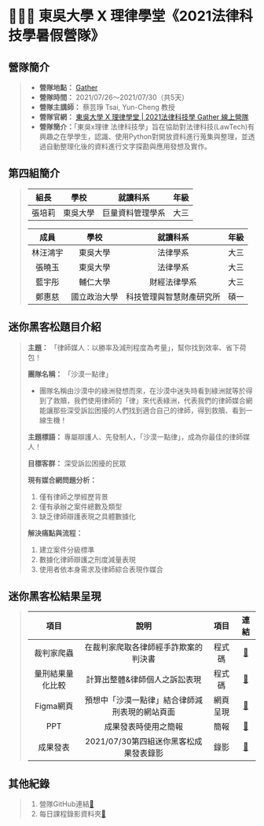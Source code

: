 # 👨🏻‍⚖️ 東吳大學 X 理律學堂《2021法律科技學暑假營隊》
## 營隊簡介
> * **營隊地點：** [Gather](https://reurl.cc/dGOAnD)
> * **營隊時間：** 2021/07/26～2021/07/30（共5天） 
> * **營隊主講師：** 蔡芸琤 Tsai, Yun-Cheng 教授
> * **營隊官網：** [東吳大學 X 理律學堂 | 2021法律科技學 Gather 線上營隊](https://sites.google.com/view/lawtechscu)  
> * **營隊簡介：**「東吳x理律 法律科技學」旨在協助對法律科技(LawTech)有興趣之在學學生，認識、使用Python對開放資料進行蒐集與整理，並透過自動整理化後的資料進行文字探勘與應用發想及實作。

## 第四組簡介
> |   組長   |     學校    |       就讀科系        |   年級  |
> | :------: | :--------: |   :-------------:   | :-----: |
> |  張培莉 |    東吳大學  |     巨量資料管理學系    | 大三 |
> 
> |   成員   |     學校    |       就讀科系        |   年級  |
> | :------: | :--------: |   :-------------:   | :-----: |
> | 林汪鴻宇 |    東吳大學  |       法律學系        | 大三 |
> |  張曉玉  |    東吳大學  |       法律學系        | 大三 |
> |  藍宇彤  |    輔仁大學  |      財經法律學系      | 大三 |
> |  鄭惠慈  |  國立政治大學 | 科技管理與智慧財產研究所 | 碩一 |

## 迷你黑客松題目介紹
>  **主題：** 「律師媒人：以勝率及減刑程度為考量」，幫你找到效率、省下荷包！
>  
>  **團隊名稱：** 「沙漠一點律」
> - 團隊名稱由沙漠中的綠洲發想而來，在沙漠中迷失時看到綠洲就等於得到了救贖，我們使用律師的「律」來代表綠洲，代表我們的律師媒合網能讓那些深受訴訟困擾的人們找到適合自己的律師，得到救贖、看到一線生機！
> 
> **主題標語：** 專屬辯護人、先發制人，「沙漠一點律」，成為你最佳的律師媒人！
> 
> **目標客群：** 深受訴訟困擾的民眾
> 
> **現有媒合網問題分析：**
> 1. 僅有律師之學經歷背景
> 2. 僅有承辦之案件總數及類型
> 3. 缺乏律師辯護表現之具體數據化
> 
> **解決痛點與流程：**
> 1. 建立案件分級標準
> 2. 數據化律師辯護之刑度減量表現
> 3. 使用者依本身需求及律師綜合表現作媒合

## 迷你黑客松結果呈現
> |   項目   |     說明    |   項目   |       連結        | 
> | :------: | :--------: | :--------: |   :---------:   |
> |   裁判家爬蟲    |  在裁判家爬取各律師經手詐欺案的判決書   |   程式碼   |   [🔗](https://github.com/peilichang/LawTech/blob/main/沙漠一點律%20-%20程式碼整理/沙漠一點律%20-%20裁判家爬蟲.ipynb)    |
> |   量刑結果量化比較    |   計算出整體&律師個人之訴訟表現    |   程式碼   |  [🔗](https://github.com/peilichang/LawTech/blob/main/沙漠一點律%20-%20程式碼整理/沙漠一點律%20-%20各律師減刑表現計算.ipynb)     |
> |   Figma網頁    |   預想中「沙漠一點律」結合律師減刑表現的網站頁面    |   網頁呈現   |  [🔗](https://www.figma.com/file/6dwmHjK8BikO7hAwNu6hHV/%E5%BE%8B%E5%B8%AB%E7%B6%B2%E9%A0%81?node-id=0%3A1)     |
> |   PPT    |   成果發表時使用之簡報    |   簡報   |  [🔗](https://github.com/peilichang/LawTech/blob/main/律師媒人：%20以勝率及減刑程度為考量.pdf)    |
> |   成果發表   |   2021/07/30第四組迷你黑客松成果發表錄影    |   錄影   |  [🔗](https://drive.google.com/file/d/1DeMZQftYutPvFSjMyZOH9MbgzSnpcqYp/view?usp=sharing)|

## 其他紀錄
> 1. 營隊GitHub連結[🔫](https://github.com/pecu/LawTech)
> 2. 每日課程錄影資料夾[🔫](https://drive.google.com/drive/u/0/folders/1eqDsDTEfimHUrOysVGGXGZDqoG_Nyyal)
